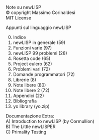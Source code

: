 Note su newLISP  
© copyright Massimo Corinaldesi  
MIT License  
    
Appunti sul linguaggio newLISP  
  
00) Indice  
01) newLISP in generale (59)  
02) Funzioni varie (97)  
03) newLISP 99 problemi (28)  
04) Rosetta code (65)  
05) Project eulero (62)  
06) Problemi vari (72)  
07) Domande programmatori (72)  
08) Librerie (8)  
09) Note libere (80)  
10) Note libere 2 (72)  
11) Appendici (22)  
12) Bibliografia  
99) yo library (yo.zip)  
  
Documentazione Extra:  
A) Introduction to newLISP (by Cormullion)  
B) The Little newLISPER  
C) Primality Testing  

